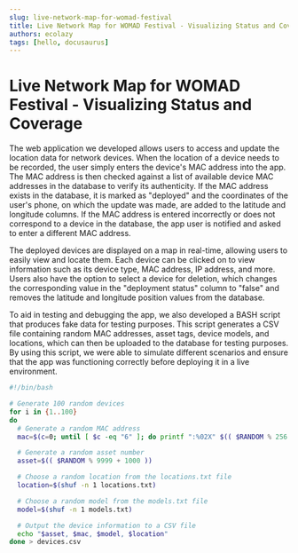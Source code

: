 ```yaml
---
slug: live-network-map-for-womad-festival
title: Live Network Map for WOMAD Festival - Visualizing Status and Coverage
authors: ecolazy
tags: [hello, docusaurus]
---
```


# Live Network Map for WOMAD Festival - Visualizing Status and Coverage

The web application we developed allows users to access and update the location data for network devices. When the location of a device needs to be recorded, the user simply enters the device's MAC address into the app. The MAC address is then checked against a list of available device MAC addresses in the database to verify its authenticity. If the MAC address exists in the database, it is marked as "deployed" and the coordinates of the user's phone, on which the update was made, are added to the latitude and longitude columns. If the MAC address is entered incorrectly or does not correspond to a device in the database, the app user is notified and asked to enter a different MAC address.

The deployed devices are displayed on a map in real-time, allowing users to easily view and locate them. Each device can be clicked on to view information such as its device type, MAC address, IP address, and more. Users also have the option to select a device for deletion, which changes the corresponding value in the "deployment status" column to "false" and removes the latitude and longitude position values from the database.

To aid in testing and debugging the app, we also developed a BASH script that produces fake data for testing purposes. This script generates a CSV file containing random MAC addresses, asset tags, device models, and locations, which can then be uploaded to the database for testing purposes. By using this script, we were able to simulate different scenarios and ensure that the app was functioning correctly before deploying it in a live environment.

``` bash
#!/bin/bash

# Generate 100 random devices
for i in {1..100}
do
  # Generate a random MAC address
  mac=$(c=0; until [ $c -eq "6" ]; do printf ":%02X" $(( $RANDOM % 256 )); let c=c+1; done | sed s/://)

  # Generate a random asset number
  asset=$(( $RANDOM % 9999 + 1000 ))

  # Choose a random location from the locations.txt file
  location=$(shuf -n 1 locations.txt)

  # Choose a random model from the models.txt file
  model=$(shuf -n 1 models.txt)

  # Output the device information to a CSV file
  echo "$asset, $mac, $model, $location"
done > devices.csv
```


